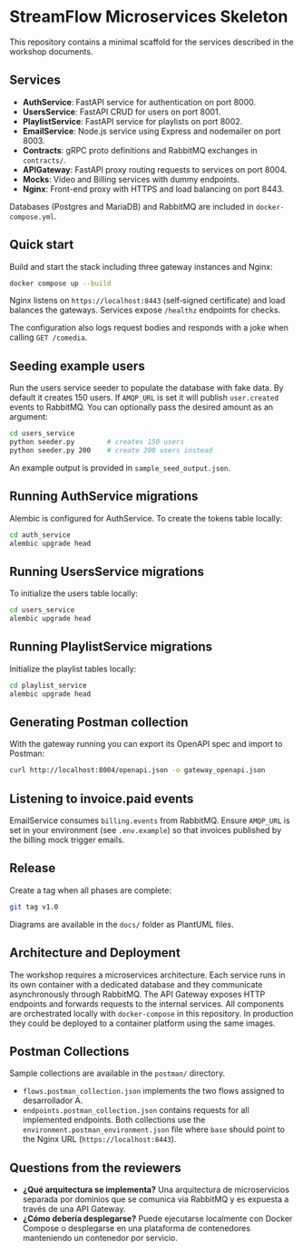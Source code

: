 # StreamFlow Microservices Skeleton

This repository contains a minimal scaffold for the services described in the workshop documents.

## Services
- **AuthService**: FastAPI service for authentication on port 8000.
- **UsersService**: FastAPI CRUD for users on port 8001.
- **PlaylistService**: FastAPI service for playlists on port 8002.
- **EmailService**: Node.js service using Express and nodemailer on port 8003.
- **Contracts**: gRPC proto definitions and RabbitMQ exchanges in `contracts/`.
- **APIGateway**: FastAPI proxy routing requests to services on port 8004.
- **Mocks**: Video and Billing services with dummy endpoints.
- **Nginx**: Front-end proxy with HTTPS and load balancing on port 8443.

Databases (Postgres and MariaDB) and RabbitMQ are included in `docker-compose.yml`.

## Quick start
Build and start the stack including three gateway instances and Nginx:
```bash
docker compose up --build
```
Nginx listens on `https://localhost:8443` (self‑signed certificate) and load
balances the gateways. Services expose `/healthz` endpoints for checks.

The configuration also logs request bodies and responds with a joke when calling
`GET /comedia`.

## Seeding example users
Run the users service seeder to populate the database with fake data. By default
it creates 150 users. If `AMQP_URL` is set it will publish `user.created` events
to RabbitMQ. You can optionally pass the desired amount as an argument:
```bash
cd users_service
python seeder.py        # creates 150 users
python seeder.py 200    # create 200 users instead
```
An example output is provided in `sample_seed_output.json`.

## Running AuthService migrations
Alembic is configured for AuthService. To create the tokens table locally:

```bash
cd auth_service
alembic upgrade head
```

## Running UsersService migrations
To initialize the users table locally:

```bash
cd users_service
alembic upgrade head
```

## Running PlaylistService migrations
Initialize the playlist tables locally:

```bash
cd playlist_service
alembic upgrade head
```

## Generating Postman collection
With the gateway running you can export its OpenAPI spec and import to Postman:

```bash
curl http://localhost:8004/openapi.json -o gateway_openapi.json
```

## Listening to invoice.paid events
EmailService consumes `billing.events` from RabbitMQ. Ensure `AMQP_URL` is set
in your environment (see `.env.example`) so that invoices published by the
billing mock trigger emails.


## Release
Create a tag when all phases are complete:

```bash
git tag v1.0
```

Diagrams are available in the `docs/` folder as PlantUML files.

## Architecture and Deployment
The workshop requires a microservices architecture. Each service runs in its own
container with a dedicated database and they communicate asynchronously through
RabbitMQ. The API Gateway exposes HTTP endpoints and forwards requests to the
internal services. All components are orchestrated locally with `docker-compose`
in this repository. In production they could be deployed to a container
platform using the same images.

## Postman Collections
Sample collections are available in the `postman/` directory.
- `flows.postman_collection.json` implements the two flows assigned to
  desarrollador A.
- `endpoints.postman_collection.json` contains requests for all implemented
  endpoints. Both collections use the `environment.postman_environment.json`
  file where `base` should point to the Nginx URL (`https://localhost:8443`).

## Questions from the reviewers
- **¿Qué arquitectura se implementa?**
  Una arquitectura de microservicios separada por dominios que se comunica via
  RabbitMQ y es expuesta a través de una API Gateway.
- **¿Cómo debería desplegarse?**
  Puede ejecutarse localmente con Docker Compose o desplegarse en una plataforma
  de contenedores manteniendo un contenedor por servicio.

